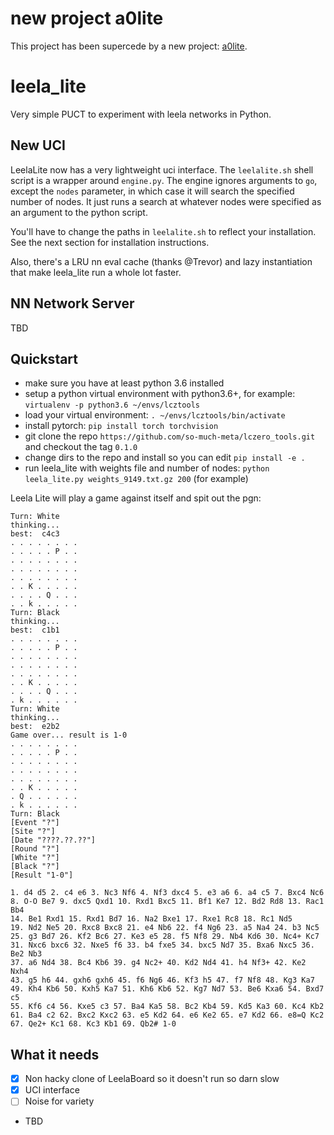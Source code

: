 # new project a0lite

This project has been supercede by a new project: [a0lite](https://github.com/dkappe/a0lite).

# leela_lite

Very simple PUCT to experiment with leela networks in Python.

## New UCI

LeelaLite now has a very lightweight uci interface. The `leelalite.sh` shell script is a wrapper around
`engine.py`. The engine ignores arguments to `go`, except the `nodes` parameter, in which case it will
search the specified number of nodes. It just runs a search at whatever nodes were specified as an
argument to the python script.

You'll have to change the paths in `leelalite.sh` to reflect your installation. See the next section
for installation instructions.

Also, there's a LRU nn eval cache (thanks @Trevor) and lazy instantiation that make leela_lite run a
whole lot faster.

## NN Network Server

TBD

## Quickstart

- make sure you have at least python 3.6 installed
- setup a python virtual environment with python3.6+, for example: `virtualenv -p python3.6 ~/envs/lcztools`
- load your virtual environment: `. ~/envs/lcztools/bin/activate`
- install pytorch: `pip install torch torchvision`
- git clone the repo `https://github.com/so-much-meta/lczero_tools.git` and checkout the tag `0.1.0`
- change dirs to the repo and install so you can edit `pip install -e .`
- run leela_lite with weights file and number of nodes: `python leela_lite.py weights_9149.txt.gz 200` (for example)

Leela Lite will play a game against itself and spit out the pgn:

```
Turn: White
thinking...
best:  c4c3
. . . . . . . .
. . . . . P . .
. . . . . . . .
. . . . . . . .
. . . . . . . .
. . K . . . . .
. . . . Q . . .
. . k . . . . .
Turn: Black
thinking...
best:  c1b1
. . . . . . . .
. . . . . P . .
. . . . . . . .
. . . . . . . .
. . . . . . . .
. . K . . . . .
. . . . Q . . .
. k . . . . . .
Turn: White
thinking...
best:  e2b2
Game over... result is 1-0
. . . . . . . .
. . . . . P . .
. . . . . . . .
. . . . . . . .
. . . . . . . .
. . K . . . . .
. Q . . . . . .
. k . . . . . .
Turn: Black
[Event "?"]
[Site "?"]
[Date "????.??.??"]
[Round "?"]
[White "?"]
[Black "?"]
[Result "1-0"]

1. d4 d5 2. c4 e6 3. Nc3 Nf6 4. Nf3 dxc4 5. e3 a6 6. a4 c5 7. Bxc4 Nc6
8. O-O Be7 9. dxc5 Qxd1 10. Rxd1 Bxc5 11. Bf1 Ke7 12. Bd2 Rd8 13. Rac1 Bb4
14. Be1 Rxd1 15. Rxd1 Bd7 16. Na2 Bxe1 17. Rxe1 Rc8 18. Rc1 Nd5
19. Nd2 Ne5 20. Rxc8 Bxc8 21. e4 Nb6 22. f4 Ng6 23. a5 Na4 24. b3 Nc5
25. g3 Bd7 26. Kf2 Bc6 27. Ke3 e5 28. f5 Nf8 29. Nb4 Kd6 30. Nc4+ Kc7
31. Nxc6 bxc6 32. Nxe5 f6 33. b4 fxe5 34. bxc5 Nd7 35. Bxa6 Nxc5 36. Be2 Nb3
37. a6 Nd4 38. Bc4 Kb6 39. g4 Nc2+ 40. Kd2 Nd4 41. h4 Nf3+ 42. Ke2 Nxh4
43. g5 h6 44. gxh6 gxh6 45. f6 Ng6 46. Kf3 h5 47. f7 Nf8 48. Kg3 Ka7
49. Kh4 Kb6 50. Kxh5 Ka7 51. Kh6 Kb6 52. Kg7 Nd7 53. Be6 Kxa6 54. Bxd7 c5
55. Kf6 c4 56. Kxe5 c3 57. Ba4 Ka5 58. Bc2 Kb4 59. Kd5 Ka3 60. Kc4 Kb2
61. Ba4 c2 62. Bxc2 Kxc2 63. e5 Kd2 64. e6 Ke2 65. e7 Kd2 66. e8=Q Kc2
67. Qe2+ Kc1 68. Kc3 Kb1 69. Qb2# 1-0
```

## What it needs

- [x] Non hacky clone of LeelaBoard so it doesn't run so darn slow
- [X] UCI interface
- [ ] Noise for variety
- TBD
